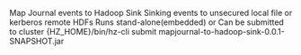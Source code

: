 Map Journal events to Hadoop Sink
Sinking events to unsecured local file or kerberos remote HDFs 
Runs stand-alone(embedded) or Can be submitted to cluster
{HZ_HOME}/bin/hz-cli submit mapjournal-to-hadoop-sink-0.0.1-SNAPSHOT.jar